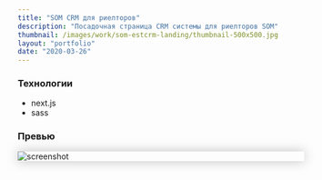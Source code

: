 ```yaml
---
title: "SOM CRM для риелторов"
description: "Посадочная страница CRM системы для риелторов SOM"
thumbnail: /images/work/som-estcrm-landing/thumbnail-500x500.jpg
layout: "portfolio"
date: "2020-03-26"
---
```


### Технологии

- next.js
- sass

### Превью

<p style="width: 800px; max-width: 100%; box-shadow: 0 0 20px rgba(0,0,0,0.25);">
    <img src="/images/work/som-estcrm-landing/screenshot.jpg" alt="screenshot" />
</p>
